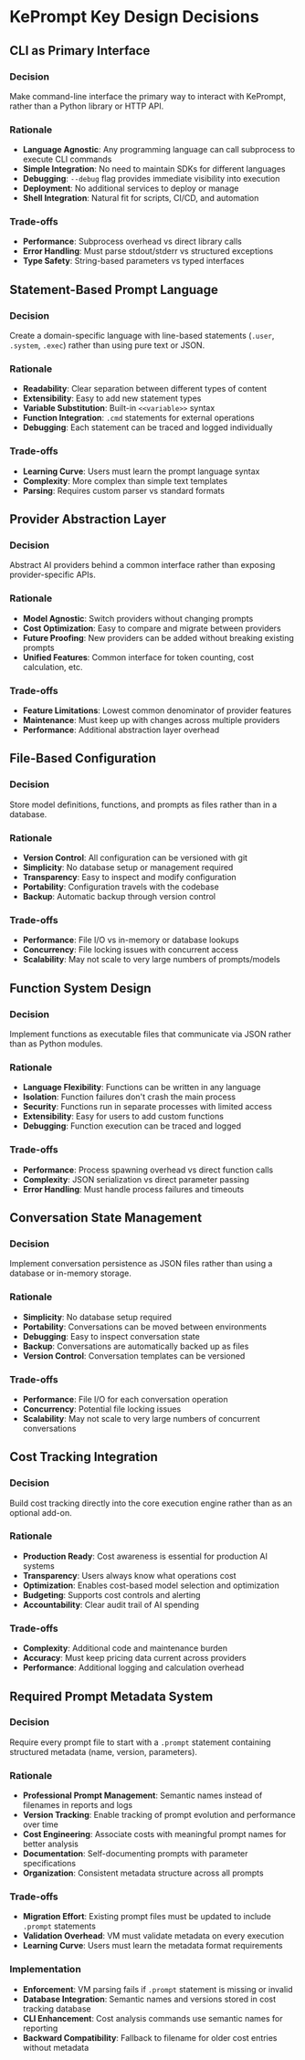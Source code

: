 # KePrompt Key Design Decisions

## CLI as Primary Interface

### Decision
Make command-line interface the primary way to interact with KePrompt, rather than a Python library or HTTP API.

### Rationale
- **Language Agnostic**: Any programming language can call subprocess to execute CLI commands
- **Simple Integration**: No need to maintain SDKs for different languages
- **Debugging**: `--debug` flag provides immediate visibility into execution
- **Deployment**: No additional services to deploy or manage
- **Shell Integration**: Natural fit for scripts, CI/CD, and automation

### Trade-offs
- **Performance**: Subprocess overhead vs direct library calls
- **Error Handling**: Must parse stdout/stderr vs structured exceptions
- **Type Safety**: String-based parameters vs typed interfaces

## Statement-Based Prompt Language

### Decision
Create a domain-specific language with line-based statements (`.user`, `.system`, `.exec`) rather than using pure text or JSON.

### Rationale
- **Readability**: Clear separation between different types of content
- **Extensibility**: Easy to add new statement types
- **Variable Substitution**: Built-in `<<variable>>` syntax
- **Function Integration**: `.cmd` statements for external operations
- **Debugging**: Each statement can be traced and logged individually

### Trade-offs
- **Learning Curve**: Users must learn the prompt language syntax
- **Complexity**: More complex than simple text templates
- **Parsing**: Requires custom parser vs standard formats

## Provider Abstraction Layer

### Decision
Abstract AI providers behind a common interface rather than exposing provider-specific APIs.

### Rationale
- **Model Agnostic**: Switch providers without changing prompts
- **Cost Optimization**: Easy to compare and migrate between providers
- **Future Proofing**: New providers can be added without breaking existing prompts
- **Unified Features**: Common interface for token counting, cost calculation, etc.

### Trade-offs
- **Feature Limitations**: Lowest common denominator of provider features
- **Maintenance**: Must keep up with changes across multiple providers
- **Performance**: Additional abstraction layer overhead

## File-Based Configuration

### Decision
Store model definitions, functions, and prompts as files rather than in a database.

### Rationale
- **Version Control**: All configuration can be versioned with git
- **Simplicity**: No database setup or management required
- **Transparency**: Easy to inspect and modify configuration
- **Portability**: Configuration travels with the codebase
- **Backup**: Automatic backup through version control

### Trade-offs
- **Performance**: File I/O vs in-memory or database lookups
- **Concurrency**: File locking issues with concurrent access
- **Scalability**: May not scale to very large numbers of prompts/models

## Function System Design

### Decision
Implement functions as executable files that communicate via JSON rather than as Python modules.

### Rationale
- **Language Flexibility**: Functions can be written in any language
- **Isolation**: Function failures don't crash the main process
- **Security**: Functions run in separate processes with limited access
- **Extensibility**: Easy for users to add custom functions
- **Debugging**: Function execution can be traced and logged

### Trade-offs
- **Performance**: Process spawning overhead vs direct function calls
- **Complexity**: JSON serialization vs direct parameter passing
- **Error Handling**: Must handle process failures and timeouts

## Conversation State Management

### Decision
Implement conversation persistence as JSON files rather than using a database or in-memory storage.

### Rationale
- **Simplicity**: No database setup required
- **Portability**: Conversations can be moved between environments
- **Debugging**: Easy to inspect conversation state
- **Backup**: Conversations are automatically backed up as files
- **Version Control**: Conversation templates can be versioned

### Trade-offs
- **Performance**: File I/O for each conversation operation
- **Concurrency**: Potential file locking issues
- **Scalability**: May not scale to very large numbers of concurrent conversations

## Cost Tracking Integration

### Decision
Build cost tracking directly into the core execution engine rather than as an optional add-on.

### Rationale
- **Production Ready**: Cost awareness is essential for production AI systems
- **Transparency**: Users always know what operations cost
- **Optimization**: Enables cost-based model selection and optimization
- **Budgeting**: Supports cost controls and alerting
- **Accountability**: Clear audit trail of AI spending

### Trade-offs
- **Complexity**: Additional code and maintenance burden
- **Accuracy**: Must keep pricing data current across providers
- **Performance**: Additional logging and calculation overhead

## Required Prompt Metadata System

### Decision
Require every prompt file to start with a `.prompt` statement containing structured metadata (name, version, parameters).

### Rationale
- **Professional Prompt Management**: Semantic names instead of filenames in reports and logs
- **Version Tracking**: Enable tracking of prompt evolution and performance over time
- **Cost Engineering**: Associate costs with meaningful prompt names for better analysis
- **Documentation**: Self-documenting prompts with parameter specifications
- **Organization**: Consistent metadata structure across all prompts

### Trade-offs
- **Migration Effort**: Existing prompt files must be updated to include `.prompt` statements
- **Validation Overhead**: VM must validate metadata on every execution
- **Learning Curve**: Users must learn the metadata format requirements

### Implementation
- **Enforcement**: VM parsing fails if `.prompt` statement is missing or invalid
- **Database Integration**: Semantic names and versions stored in cost tracking database
- **CLI Enhancement**: Cost analysis commands use semantic names for reporting
- **Backward Compatibility**: Fallback to filename for older cost entries without metadata

